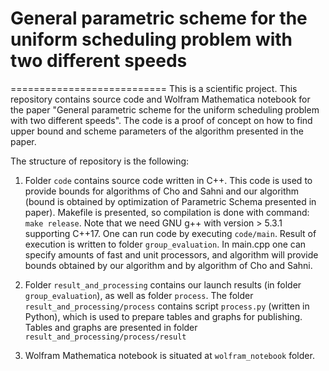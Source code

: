 # General parametric scheme for the uniform scheduling problem with two different speeds 
===========================
This is a scientific project.
This repository contains source code and Wolfram Mathematica notebook for the paper 
"General parametric scheme for the uniform scheduling problem with two
different speeds".
The code is a proof of concept on how to find upper bound and scheme parameters of the algorithm presented in the paper. 

The structure of repository is the following:

1. Folder `code` contains source code written in C++. 
This code is used to provide bounds for algorithms of Cho and Sahni 
and our algorithm (bound is obtained by optimization of Parametric Schema presented in paper). 
Makefile is presented, so compilation is done with command:
`make release`.
Note that we need GNU g++ with version > 5.3.1 supporting C++17.
One can run code by executing `code/main`. Result of execution is written to folder `group_evaluation`. 
In main.cpp one can specify amounts of fast and unit processors, and algorithm will provide bounds obtained by 
our algorithm and by algorithm of Cho and Sahni.

2. Folder `result_and_processing` contains our launch results (in folder `group_evaluation`), as well as folder `process`.
The folder `result_and_processing/process` contains script
`process.py` (written in Python), which is used to prepare tables and graphs for publishing. Tables and graphs are presented
in folder `result_and_processing/process/result`

3. Wolfram Mathematica notebook is situated at `wolfram_notebook` folder.

